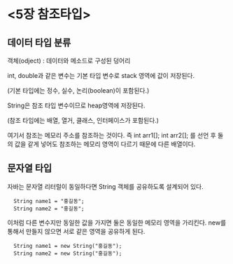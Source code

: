 # <5장 참조타입>


## 데이터 타입 분류

객체(odject) : 데이터와 메소드로 구성된 덩어리

int, double과 같은 변수는 기본 타입 변수로 stack 영역에 값이 저장된다.

(기본 타입에는 정수, 실수, 논리(boolean)이 포함된다.)   

String은 참조 타입 변수이므로 heap영역에 저장된다.

(참조 타입에는 배열, 열거, 클래스, 인터페이스가 포함된다.)

여기서 참조는 메모리 주소를 참조하는 것이다. 즉 int arr1[]; int arr2[]; 를 선언 후 둘의 값을 같게 넣어도 참조하는 메모리 영역이 다르기 때문에 다른 배열이다.

## 문자열 타입

자바는 문자열 리터럴이 동일하다면 String 객체를 공유하도록 설계되어 있다.
```
  String name1 = "홍길동";
  String name2 = "홍길동";
```
이처럼 다른 변수지만 동일한 값을 가지면 둘은 동일한 메모리 영역을 가리킨다. new를 통해서 만들지 않으면 서로 같은 영역을 공유하게 된다.

```
  String name1 = new String("홍길동");
  String name2 = new String("홍길동");
```
